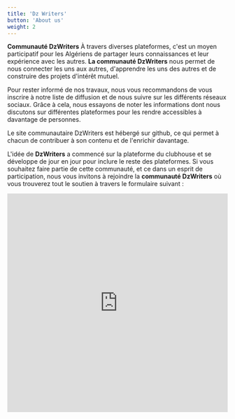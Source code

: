 ```yaml
---
title: 'Dz Writers'
button: 'About us'
weight: 2
---
```

**Communauté DzWriters** À travers diverses plateformes, c'est un moyen participatif pour les Algériens de partager leurs connaissances et leur expérience avec les autres. **La communauté DzWriters** nous permet de nous connecter les uns aux autres, d'apprendre les uns des autres et de construire des projets d'intérêt mutuel.

Pour rester informé de nos travaux, nous vous recommandons de vous inscrire à notre liste de diffusion et de nous suivre sur les différents réseaux sociaux. Grâce à cela, nous essayons de noter les informations dont nous discutons sur différentes plateformes pour les rendre accessibles à davantage de personnes.

Le site communautaire DzWriters est hébergé sur github, ce qui permet à chacun de contribuer à son contenu et de l'enrichir davantage.
 
L'idée de **DzWriters** a commencé sur la plateforme du clubhouse et se développe de jour en jour pour inclure le reste des plateformes. Si vous souhaitez faire partie de cette communauté, et ce dans un esprit de participation, nous vous invitons à rejoindre la **communauté DzWriters** où vous trouverez tout le soutien à travers le formulaire suivant :
<iframe
  src="https://tally.so/embed/m6876P?alignLeft=1&hideTitle=1&transparentBackground=1"
  width="100%"
  height="500"
  frameborder="0"
  marginheight="0"
  marginwidth="0"
  title="استمارة التسجيل في DZ Writers">
</iframe>


